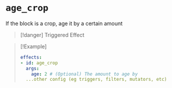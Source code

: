 # `age_crop`

If the block is a crop, age it by a certain amount

> [!danger] Triggered Effect

> [!Example]
> ```yaml
> effects:
> - id: age_crop
>   args:
>     age: 2 # (Optional) The amount to age by
>   ...other config (eg triggers, filters, mutators, etc)
> ```
